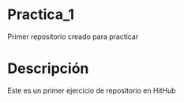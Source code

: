 # Practica_1
Primer repositorio creado para practicar

# Descripción
Este es un primer ejercicio de repositorio en HitHub

